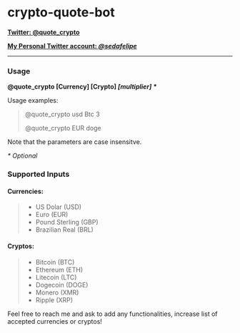 # crypto-quote-bot

[**Twitter: @quote_crypto**](https://twitter.com/quote_crypto "Follow me!")

[**My Personal Twitter account: *@sedafelipe***](https://twitter.com/sedafelipe "Follow me!")

---

### Usage

**@quote_crypto [Currency] [Crypto] *[multiplier] \****

 Usage examples:
> 
> @quote_crypto usd Btc 3
> 
> @quote_crypto EUR doge

Note that the parameters are case insensitve.

*\* Optional*

### Supported Inputs

#### Currencies:

>* US Dolar (USD)
>* Euro (EUR)
>* Pound Sterling (GBP)
>* Brazilian Real (BRL)

#### Cryptos:
>* Bitcoin (BTC)
>* Ethereum (ETH)
>* Litecoin (LTC)
>* Dogecoin (DOGE)
>* Monero (XMR)
>* Ripple (XRP)

Feel free to reach me and ask to add any functionalities, increase list of accepted currencies or cryptos!




